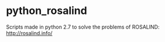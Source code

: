 # python_rosalind

Scripts made in python 2.7 to solve the problems of ROSALIND:
http://rosalind.info/
